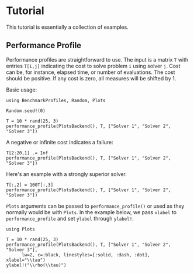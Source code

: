 # Tutorial

This tutorial is essentially a collection of examples.

## Performance Profile

Performance profiles are straightforward to use. The input is a matrix `T` with entries `T[i,j]` indicating the cost to solve problem `i` using solver `j`. Cost can be, for instance, elapsed time, or number of evaluations. The cost should be positive. If any cost is zero, all measures will be shifted by 1.

Basic usage:

```@example ex1
using BenchmarkProfiles, Random, Plots

Random.seed!(0)

T = 10 * rand(25, 3)
performance_profile(PlotsBackend(), T, ["Solver 1", "Solver 2", "Solver 3"])
```

A negative or infinite cost indicates a failure:

```@example ex1
T[2:20,1] .= Inf
performance_profile(PlotsBackend(), T, ["Solver 1", "Solver 2", "Solver 3"])
```

Here's an example with a strongly superior solver.

```@example ex1
T[:,2] = 100T[:,3]
performance_profile(PlotsBackend(), T, ["Solver 1", "Solver 2", "Solver 3"])
```

`Plots` arguments can be passed to `performance_profile()` or used as they normally would be with `Plots`.
In the example below, we pass `xlabel` to `performance_profile` and set `ylabel` through `ylabel!`.

```@example ex1
using Plots

T = 10 * rand(25, 3)
performance_profile(PlotsBackend(), T, ["Solver 1", "Solver 2", "Solver 3"],
      lw=2, c=:black, linestyles=[:solid, :dash, :dot], xlabel="\\tau")
ylabel!("\\rho(\\tau)")
```

